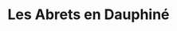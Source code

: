 ---
title: Les Abrets en Dauphiné
url: /les-abrets-en-dauphine/
latitude: 45.537
longitude: 5.584
---